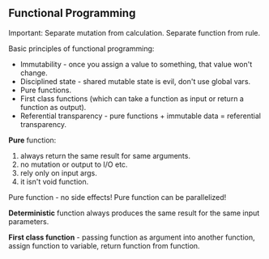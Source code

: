 Functional Programming
-

Important:
Separate mutation from calculation.
Separate function from rule.

Basic principles of functional programming:
* Immutability - once you assign a value to something, that value won't change.
* Disciplined state - shared mutable state is evil, don't use global vars.
* Pure functions.
* First class functions (which can take a function as input or return a function as output).
* Referential transparency - pure functions + immutable data = referential transparency.

**Pure** function:
1. always return the same result for same arguments.
2. no mutation or output to I/O etc.
3. rely only on input args.
4. it isn't void function.

Pure function - no side effects!
Pure function can be parallelized!

**Deterministic** function always produces the same result for the same input parameters.

**First class function** - passing function as argument into another function,
assign function to variable, return function from function.
